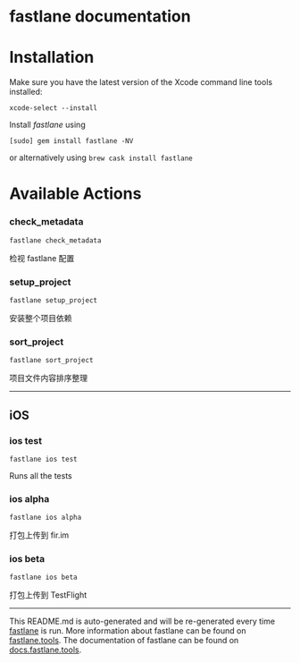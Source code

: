 fastlane documentation
================
# Installation

Make sure you have the latest version of the Xcode command line tools installed:

```
xcode-select --install
```

Install _fastlane_ using
```
[sudo] gem install fastlane -NV
```
or alternatively using `brew cask install fastlane`

# Available Actions
### check_metadata
```
fastlane check_metadata
```
检视 fastlane 配置
### setup_project
```
fastlane setup_project
```
安装整个项目依赖
### sort_project
```
fastlane sort_project
```
项目文件内容排序整理

----

## iOS
### ios test
```
fastlane ios test
```
Runs all the tests
### ios alpha
```
fastlane ios alpha
```
打包上传到 fir.im
### ios beta
```
fastlane ios beta
```
打包上传到 TestFlight

----

This README.md is auto-generated and will be re-generated every time [fastlane](https://fastlane.tools) is run.
More information about fastlane can be found on [fastlane.tools](https://fastlane.tools).
The documentation of fastlane can be found on [docs.fastlane.tools](https://docs.fastlane.tools).
